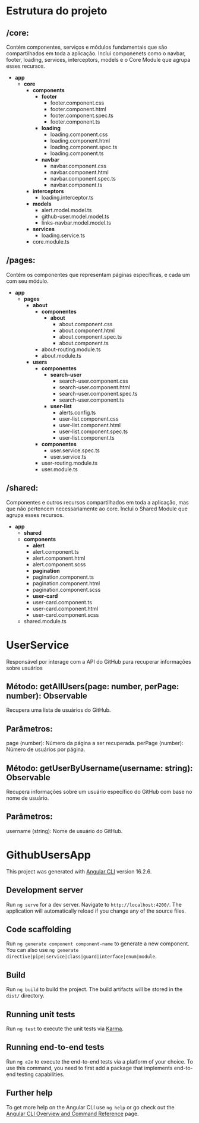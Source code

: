 # Estrutura do projeto

## /core:
Contém componentes, serviços e módulos fundamentais que são compartilhados em toda a aplicação. Inclui componenets como o navbar, footer, loading, services, interceptors, models e o Core Module que agrupa esses recursos.

- **app**
  - **core**
    - **components**
      - **footer**
        - footer.component.css
        - footer.component.html
        - footer.component.spec.ts
        - footer.component.ts
      - **loading**
        - loading.component.css
        - loading.component.html
        - loading.component.spec.ts
        - loading.component.ts
      - **navbar**
        - navbar.component.css
        - navbar.component.html
        - navbar.component.spec.ts
        - navbar.component.ts
    - **interceptors**
      - loading.interceptor.ts
    - **models**
      - alert.model.model.ts
      - github-user.model.model.ts
      - links-navbar.model.model.ts
    - **services**
      - loading.service.ts
    - core.module.ts

## /pages: 
Contém os componentes que representam páginas específicas, e cada um com seu módulo.

- **app**
  - **pages**
    - **about**
      - **componentes**
        - **about**
          - about.component.css
          - about.component.html
          - about.component.spec.ts
          - about.component.ts
      - about-routing.module.ts
      - about.module.ts
    - **users**
      - **componentes**
        - **search-user**
          - search-user.component.css
          - search-user.component.html
          - search-user.component.spec.ts
          - search-user.component.ts
        - **user-list**
          - alerts.config.ts
          - user-list.component.css
          - user-list.component.html
          - user-list.component.spec.ts
          - user-list.component.ts
      - **componentes**
        - user.service.spec.ts
        - user.service.ts
      - user-routing.module.ts
      - user.module.ts

## /shared:
Componentes e outros recursos compartilhados em toda a aplicação, mas que não pertencem necessariamente ao core. Inclui o Shared Module que agrupa esses recursos.

- **app**
    - **shared**
    - **components**
        - **alert**
        - alert.component.ts
        - alert.component.html
        - alert.component.scss
        - **pagination**
        - pagination.component.ts
        - pagination.component.html
        - pagination.component.scss
        - **user-card**
        - user-card.component.ts
        - user-card.component.html
        - user-card.component.scss
    - shared.module.ts


# UserService
Responsável por interage com a API do GitHub para recuperar informações sobre usuários

## Método: getAllUsers(page: number, perPage: number): Observable<GitHubUser>
Recupera uma lista de usuários do GitHub.

## Parâmetros:
page (number): Número da página a ser recuperada.
perPage (number): Número de usuários por página.


## Método: getUserByUsername(username: string): Observable<GitHubUser>
Recupera informações sobre um usuário específico do GitHub com base no nome de usuário.

## Parâmetros:
username (string): Nome de usuário do GitHub.


# GithubUsersApp

This project was generated with [Angular CLI](https://github.com/angular/angular-cli) version 16.2.6.

## Development server

Run `ng serve` for a dev server. Navigate to `http://localhost:4200/`. The application will automatically reload if you change any of the source files.

## Code scaffolding

Run `ng generate component component-name` to generate a new component. You can also use `ng generate directive|pipe|service|class|guard|interface|enum|module`.

## Build

Run `ng build` to build the project. The build artifacts will be stored in the `dist/` directory.

## Running unit tests

Run `ng test` to execute the unit tests via [Karma](https://karma-runner.github.io).

## Running end-to-end tests

Run `ng e2e` to execute the end-to-end tests via a platform of your choice. To use this command, you need to first add a package that implements end-to-end testing capabilities.

## Further help

To get more help on the Angular CLI use `ng help` or go check out the [Angular CLI Overview and Command Reference](https://angular.io/cli) page.
